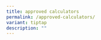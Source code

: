 ```yaml
---
title: approved calculators
permalink: /approved-calculators/
variant: tiptap
description: ""
---
```

